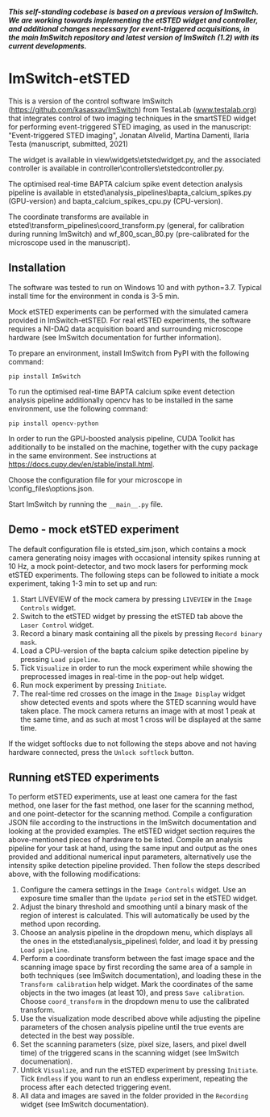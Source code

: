***This self-standing codebase is based on a previous version of ImSwitch. We are working towards implementing the etSTED widget and controller, and additional changes necessary for event-triggered acquisitions, in the main ImSwitch repository and latest version of ImSwitch (1.2) with its current developments.***

# ImSwitch-etSTED
 
This is a version of the control software ImSwitch (https://github.com/kasasxav/ImSwitch) from TestaLab (www.testalab.org) that integrates control of two imaging techniques in the smartSTED widget for performing event-triggered STED imaging, as used in the manuscript:
"Event-triggered STED imaging", Jonatan Alvelid, Martina Damenti, Ilaria Testa (manuscript, submitted, 2021)

The widget is available in view\widgets\etstedwidget.py, and the associated controller is available in controller\controllers\etstedcontroller.py.

The optimised real-time BAPTA calcium spike event detection analysis pipeline is available in etsted\analysis_pipelines\bapta_calcium_spikes.py (GPU-version) and bapta_calcium_spikes_cpu.py (CPU-version).

The coordinate transforms are available in etsted\transform_pipelines\coord_transform.py (general, for calibration during running ImSwitch) and wf_800_scan_80.py (pre-calibrated for the microscope used in the manuscript). 

## Installation
The software was tested to run on Windows 10 and with python=3.7. Typical install time for the environment in conda is 3-5 min.

Mock etSTED experiments can be performed with the simulated camera provided in ImSwitch-etSTED. For real etSTED experiments, the software requires a NI-DAQ data acquisition board and surrounding microscope hardware (see ImSwitch documentation for further information).

To prepare an environment, install ImSwitch from PyPI with the following command:
```
pip install ImSwitch
```

To run the optimised real-time BAPTA calcium spike event detection analysis pipeline additionally opencv has to be installed in the same environment, use the following command:
```
pip install opencv-python
```

In order to run the GPU-boosted analysis pipeline, CUDA Toolkit has additionally to be installed on the machine, together with the cupy package in the same environment. See instructions at https://docs.cupy.dev/en/stable/install.html. 

Choose the configuration file for your microscope in \config_files\options.json.

Start ImSwitch by running the ``` __main__.py ``` file.


## Demo - mock etSTED experiment
The default configuration file is etsted_sim.json, which contains a mock camera generating noisy images with occasional intensity spikes running at 10 Hz, a mock point-detector, and two mock lasers for performing mock etSTED experiments. The following steps can be followed to initiate a mock experiment, taking 1-3 min to set up and run:

1. Start LIVEVIEW of the mock camera by pressing ```LIVEVIEW``` in the ```Image Controls``` widget.
2. Switch to the etSTED widget by pressing the etSTED tab above the ```Laser Control``` widget.
3. Record a binary mask containing all the pixels by pressing ```Record binary mask```. 
4. Load a CPU-version of the bapta calcium spike detection pipeline by pressing ```Load pipeline```. 
5. Tick ```Visualize``` in order to run the mock experiment while showing the preprocessed images in real-time in the pop-out help widget.
6. Run mock experiment by pressing ```Initiate```.
7. The real-time red crosses on the image in the ```Image Display``` widget show detected events and spots where the STED scanning would have taken place. The mock camera returns an image with at most 1 peak at the same time, and as such at most 1 cross will be displayed at the same time.

If the widget softlocks due to not following the steps above and not having hardware connected, press the ```Unlock softlock``` button. 

## Running etSTED experiments
To perform etSTED experiments, use at least one camera for the fast method, one laser for the fast method, one laser for the scanning method, and one point-detector for the scanning method. Compile a configuration JSON file according to the instructions in the ImSwitch documentation and looking at the provided examples. The etSTED widget section requires the above-mentioned pieces of hardware to be listed. Compile an analysis pipeline for your task at hand, using the same input and output as the ones provided and additional numerical input parameters, alternatively use the intensity spike detection pipeline provided. Then follow the steps described above, with the following modifications:

1. Configure the camera settings in the ```Image Controls``` widget. Use an exposure time smaller than the ```Update period``` set in the etSTED widget.
2. Adjust the binary threshold and smoothing until a binary mask of the region of interest is calculated. This will automatically be used by the method upon recording. 
3. Choose an analysis pipeline in the dropdown menu, which displays all the ones in the etsted\analysis_pipelines\ folder, and load it by pressing ```Load pipeline```.
4. Perform a coordinate transform between the fast image space and the scanning image space by first recording the same area of a sample in both techniques (see ImSwitch documentation), and loading these in the ```Transform calibration``` help widget. Mark the coordinates of the same objects in the two images (at least 10), and press ```Save calibration```. Choose ```coord_transform``` in the dropdown menu to use the calibrated transform. 
5. Use the visualization mode described above while adjusting the pipeline parameters of the chosen analysis pipeline until the true events are detected in the best way possible. 
6. Set the scanning parameters (size, pixel size, lasers, and pixel dwell time) of the triggered scans in the scanning widget (see ImSwitch documenation). 
7. Untick ```Visualize```, and run the etSTED experiment by pressing ```Initiate```. Tick ```Endless``` if you want to run an endless experiment, repeating the process after each detected triggering event. 
8. All data and images are saved in the folder provided in the ```Recording``` widget (see ImSwitch documentation). 
